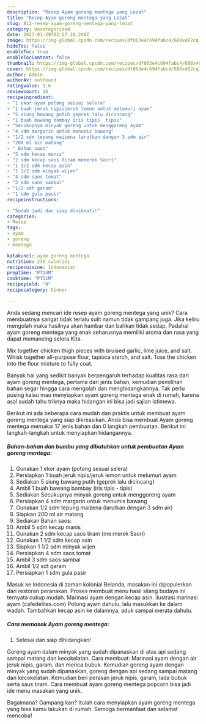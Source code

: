 ```yaml
---
description: "Resep Ayam goreng mentega yang Lezat"
title: "Resep Ayam goreng mentega yang Lezat"
slug: 812-resep-ayam-goreng-mentega-yang-lezat
category: Uncategorized
date: 2023-01-29T02:27:10.248Z
image: https://img-global.cpcdn.com/recipes/df063e4c694fabc4/680x482cq70/ayam-goreng-mentega-foto-resep-utama.jpg
hideToc: false
enableToc: true
enableTocContent: false
thumbnail: https://img-global.cpcdn.com/recipes/df063e4c694fabc4/680x482cq70/ayam-goreng-mentega-foto-resep-utama.jpg
cover: https://img-global.cpcdn.com/recipes/df063e4c694fabc4/680x482cq70/ayam-goreng-mentega-foto-resep-utama.jpg
author: Admin
authorAv: notfound
ratingvalue: 3.6
reviewcount: 16
recipeingredient:
- "1 ekor ayam potong sesuai selera"
- "1 buah jeruk nipisjeruk lemon untuk melumuri ayam"
- "5 siung bawang putih geprek lalu dicincang"
- "1 buah bawang bombay iris tipis  tipis"
- "Secukupnya minyak goreng untuk menggoreng ayam"
- "4 sdm margarin untuk menumis bawang"
- "1/2 sdm tepung maizena larutkan dengan 3 sdm air"
- "200 ml air matang"
- " Bahan saos"
- "5 sdm kecap manis"
- "2 sdm kecap saos tiram memerek Saori"
- "1 1/2 sdm kecap asin"
- "1 1/2 sdm minyak wijen"
- "4 sdm saos tomat"
- "3 sdm saos sambal"
- "1/2 sdt garam"
- "1 sdm gula pasir"
recipeinstructions:

- "Sudah jadi dan siap dinikmati!"
categories:
- Resep
tags:
- ayam
- goreng
- mentega

katakunci: ayam goreng mentega 
nutrition: 236 calories
recipecuisine: Indonesian
preptime: "PT14M"
cooktime: "PT51M"
recipeyield: "4"
recipecategory: Dinner

---
```





Anda sedang mencari ide resep ayam goreng mentega yang unik? Cara membuatnya sangat tidak terlalu sulit namun tidak gampang juga. Jika keliru mengolah maka hasilnya akan hambar dan bahkan tidak sedap. Padahal ayam goreng mentega yang enak seharusnya memiliki aroma dan rasa yang dapat memancing selera Kita.





Mix together chicken thigh pieces with bruised garlic, lime juice, and salt. Whisk together all-purpose flour, tapioca starch, and salt. Toss the chicken into the flour mixture to fully coat.

Banyak hal yang sedikit banyak berpengaruh terhadap kualitas rasa dari ayam goreng mentega, pertama dari jenis bahan, kemudian pemilihan bahan segar hingga cara mengolah dan menghidangkannya. Tak perlu pusing kalau mau menyiapkan ayam goreng mentega enak di rumah, karena asal sudah tahu triknya maka hidangan ini bisa jadi sajian istimewa.






Berikut ini ada beberapa cara mudah dan praktis untuk membuat ayam goreng mentega yang siap dikreasikan. Anda bisa membuat Ayam goreng mentega memakai 17 jenis bahan dan 0 langkah pembuatan. Berikut ini langkah-langkah untuk menyiapkan hidangannya.

<!--inarticleads1-->

##### Bahan-bahan dan bumbu yang dibutuhkan untuk pembuatan Ayam goreng mentega:

1. Gunakan 1 ekor ayam (potong sesuai selera)
1. Persiapkan 1 buah jeruk nipis/jeruk lemon untuk melumuri ayam
1. Sediakan 5 siung bawang putih (geprek lalu dicincang)
1. Ambil 1 buah bawang bombay (iris tipis - tipis)
1. Sediakan Secukupnya minyak goreng untuk menggoreng ayam
1. Persiapkan 4 sdm margarin untuk menumis bawang
1. Gunakan 1/2 sdm tepung maizena (larutkan dengan 3 sdm air)
1. Siapkan 200 ml air matang
1. Sediakan  Bahan saos:
1. Ambil 5 sdm kecap manis
1. Gunakan 2 sdm kecap saos tiram (me:merek Saori)
1. Gunakan 1 1/2 sdm kecap asin
1. Siapkan 1 1/2 sdm minyak wijen
1. Persiapkan 4 sdm saos tomat
1. Ambil 3 sdm saos sambal
1. Ambil 1/2 sdt garam
1. Persiapkan 1 sdm gula pasir


Masuk ke Indonesia di zaman kolonial Belanda, masakan ini dipopulerkan dari restoran peranakan. Proses membuat menu hasil silang budaya ini ternyata cukup mudah. Marinasi ayam dengan kecap asin. ilustrasi marinasi ayam (cafedelites.com) Potong ayam dahulu, lalu masukkan ke dalam wadah. Tambahkan kecap asin ke dalamnya, aduk sampai merata dahulu. 

<!--inarticleads2-->

##### Cara memasak Ayam goreng mentega:


1. Selesai dan siap dihidangkan!

Goreng ayam dalam minyak yang sudah dipanaskan di atas api sedang sampai matang dan kecokelatan. Cara membuat: Marinasi ayam dengan air jeruk nipis, garam, dan merica bubuk. Kemudian goreng ayam dengan minyak yang sudah dipanaskan, goreng dengan api sedang sampai matang dan kecokelatan. Kemudian beri perasan jeruk nipis, garam, lada bubuk serta saus tiram. Cara membuat ayam goreng mentega popcorn bisa jadi ide menu masakan yang unik. 

Bagaimana? Gampang kan? Itulah cara menyiapkan ayam goreng mentega yang bisa kamu lakukan di rumah. Semoga bermanfaat dan selamat mencoba!
